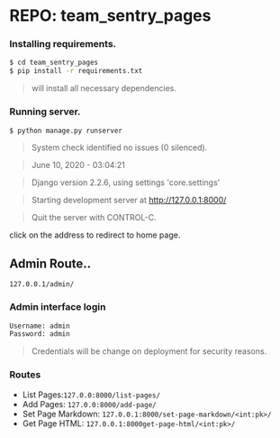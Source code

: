 # REPO: team_sentry_pages

### Installing requirements.
``` sh
$ cd team_sentry_pages
$ pip install -r requirements.txt
```
>will install all necessary dependencies.
### Running server.
``` sh
$ python manage.py runserver
```
>System check identified no issues (0 silenced).

>June 10, 2020 - 03:04:21

>Django version 2.2.6, using settings 'core.settings'

>Starting development server at http://127.0.0.1:8000/

>Quit the server with CONTROL-C.

click on the address to redirect to home page.

## Admin Route..
```127.0.0.1/admin/```
### Admin interface login 
``` sh
Username: admin
Password: admin
```
>Credentials will be change on deployment for security reasons.

### Routes

* List Pages:```127.0.0:8000/list-pages/```
* Add Pages: ```127.0.0:8000/add-page/```
* Set Page Markdown: ```127.0.0.1:8000/set-page-markdown/<int:pk>/```   
* Get Page HTML: ```127.0.0.1:8000get-page-html/<int:pk>/```